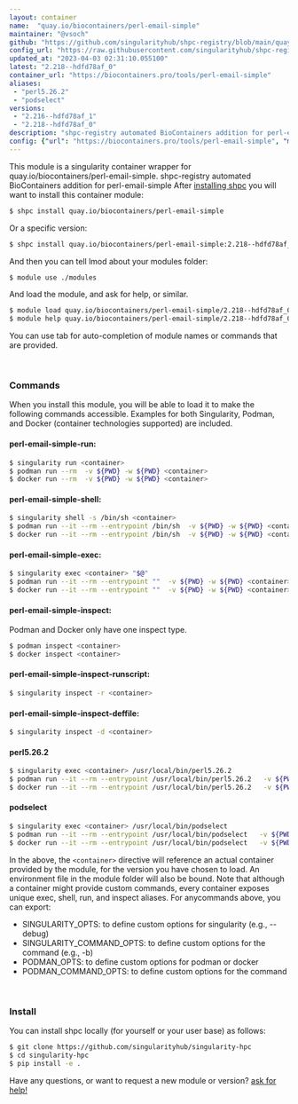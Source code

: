 ```yaml
---
layout: container
name:  "quay.io/biocontainers/perl-email-simple"
maintainer: "@vsoch"
github: "https://github.com/singularityhub/shpc-registry/blob/main/quay.io/biocontainers/perl-email-simple/container.yaml"
config_url: "https://raw.githubusercontent.com/singularityhub/shpc-registry/main/quay.io/biocontainers/perl-email-simple/container.yaml"
updated_at: "2023-04-03 02:31:10.055100"
latest: "2.218--hdfd78af_0"
container_url: "https://biocontainers.pro/tools/perl-email-simple"
aliases:
 - "perl5.26.2"
 - "podselect"
versions:
 - "2.216--hdfd78af_1"
 - "2.218--hdfd78af_0"
description: "shpc-registry automated BioContainers addition for perl-email-simple"
config: {"url": "https://biocontainers.pro/tools/perl-email-simple", "maintainer": "@vsoch", "description": "shpc-registry automated BioContainers addition for perl-email-simple", "latest": {"2.218--hdfd78af_0": "sha256:e705063e6076e8b260d8fec1c1e0e6a4aac19f0c3c6279af3ac7fdc036afb539"}, "tags": {"2.216--hdfd78af_1": "sha256:d9caada984725df743642ef97e1e83af1ecfe8ff1624dffe916d50e71eee072d", "2.218--hdfd78af_0": "sha256:e705063e6076e8b260d8fec1c1e0e6a4aac19f0c3c6279af3ac7fdc036afb539"}, "docker": "quay.io/biocontainers/perl-email-simple", "aliases": {"perl5.26.2": "/usr/local/bin/perl5.26.2", "podselect": "/usr/local/bin/podselect"}}
---
```


This module is a singularity container wrapper for quay.io/biocontainers/perl-email-simple.
shpc-registry automated BioContainers addition for perl-email-simple
After [installing shpc](#install) you will want to install this container module:


```bash
$ shpc install quay.io/biocontainers/perl-email-simple
```

Or a specific version:

```bash
$ shpc install quay.io/biocontainers/perl-email-simple:2.218--hdfd78af_0
```

And then you can tell lmod about your modules folder:

```bash
$ module use ./modules
```

And load the module, and ask for help, or similar.

```bash
$ module load quay.io/biocontainers/perl-email-simple/2.218--hdfd78af_0
$ module help quay.io/biocontainers/perl-email-simple/2.218--hdfd78af_0
```

You can use tab for auto-completion of module names or commands that are provided.

<br>

### Commands

When you install this module, you will be able to load it to make the following commands accessible.
Examples for both Singularity, Podman, and Docker (container technologies supported) are included.

#### perl-email-simple-run:

```bash
$ singularity run <container>
$ podman run --rm  -v ${PWD} -w ${PWD} <container>
$ docker run --rm  -v ${PWD} -w ${PWD} <container>
```

#### perl-email-simple-shell:

```bash
$ singularity shell -s /bin/sh <container>
$ podman run --it --rm --entrypoint /bin/sh  -v ${PWD} -w ${PWD} <container>
$ docker run --it --rm --entrypoint /bin/sh  -v ${PWD} -w ${PWD} <container>
```

#### perl-email-simple-exec:

```bash
$ singularity exec <container> "$@"
$ podman run --it --rm --entrypoint ""  -v ${PWD} -w ${PWD} <container> "$@"
$ docker run --it --rm --entrypoint ""  -v ${PWD} -w ${PWD} <container> "$@"
```

#### perl-email-simple-inspect:

Podman and Docker only have one inspect type.

```bash
$ podman inspect <container>
$ docker inspect <container>
```

#### perl-email-simple-inspect-runscript:

```bash
$ singularity inspect -r <container>
```

#### perl-email-simple-inspect-deffile:

```bash
$ singularity inspect -d <container>
```


#### perl5.26.2

```bash
$ singularity exec <container> /usr/local/bin/perl5.26.2
$ podman run --it --rm --entrypoint /usr/local/bin/perl5.26.2   -v ${PWD} -w ${PWD} <container> -c " $@"
$ docker run --it --rm --entrypoint /usr/local/bin/perl5.26.2   -v ${PWD} -w ${PWD} <container> -c " $@"
```


#### podselect

```bash
$ singularity exec <container> /usr/local/bin/podselect
$ podman run --it --rm --entrypoint /usr/local/bin/podselect   -v ${PWD} -w ${PWD} <container> -c " $@"
$ docker run --it --rm --entrypoint /usr/local/bin/podselect   -v ${PWD} -w ${PWD} <container> -c " $@"
```



In the above, the `<container>` directive will reference an actual container provided
by the module, for the version you have chosen to load. An environment file in the
module folder will also be bound. Note that although a container
might provide custom commands, every container exposes unique exec, shell, run, and
inspect aliases. For anycommands above, you can export:

 - SINGULARITY_OPTS: to define custom options for singularity (e.g., --debug)
 - SINGULARITY_COMMAND_OPTS: to define custom options for the command (e.g., -b)
 - PODMAN_OPTS: to define custom options for podman or docker
 - PODMAN_COMMAND_OPTS: to define custom options for the command

<br>

### Install

You can install shpc locally (for yourself or your user base) as follows:

```bash
$ git clone https://github.com/singularityhub/singularity-hpc
$ cd singularity-hpc
$ pip install -e .
```

Have any questions, or want to request a new module or version? [ask for help!](https://github.com/singularityhub/singularity-hpc/issues)